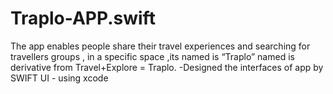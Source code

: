 # Traplo-APP.swift
The app enables people share their travel experiences and searching for travellers groups , in a specific space ,its named is “Traplo”
named is derivative from Travel+Explore = Traplo.
-Designed the interfaces of app by SWIFT UI - using xcode 

